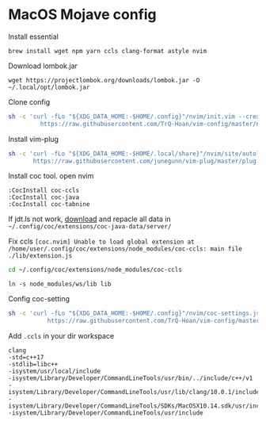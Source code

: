 # MacOS Mojave config

Install essential
```
brew install wget npm yarn ccls clang-format astyle nvim
```

Download lombok.jar
```
wget https://projectlombok.org/downloads/lombok.jar -O ~/.local/opt/lombok.jar
```

Clone config
```sh
sh -c 'curl -fLo "${XDG_DATA_HOME:-$HOME/.config}"/nvim/init.vim --create-dirs \
         https://raw.githubusercontent.com/TrQ-Hoan/vim-config/master/neovim-mac/init.vim'
```

Install vim-plug
```sh
sh -c 'curl -fLo "${XDG_DATA_HOME:-$HOME/.local/share}"/nvim/site/autoload/plug.vim --create-dirs \
       https://raw.githubusercontent.com/junegunn/vim-plug/master/plug.vim'
```

Install coc tool. open nvim
```
:CocInstall coc-ccls
:CocInstall coc-java
:CocInstall coc-tabnine
```

If jdt.ls not work, [download](https://download.eclipse.org/jdtls/milestones/?d) and repacle all data in `~/.config/coc/extensions/coc-java-data/server/`

Fix ccls `[coc.nvim] Unable to load global extension at /home/user/.config/coc/extensions/node_modules/coc-ccls: main file ./lib/extension.js`
```sh
cd ~/.config/coc/extensions/node_modules/coc-ccls
```
```
ln -s node_modules/ws/lib lib
```

Config coc-setting
```sh
sh -c 'curl -fLo "${XDG_DATA_HOME:-$HOME/.config}"/nvim/coc-settings.json --create-dirs \
           https://raw.githubusercontent.com/TrQ-Hoan/vim-config/master/neovim-mac/coc-settings.json'
```

Add `.ccls` in your dir workspace
```
clang
-std=c++17
-stdlib=libc++
-isystem/usr/local/include
-isystem/Library/Developer/CommandLineTools/usr/bin/../include/c++/v1
-isystem/Library/Developer/CommandLineTools/usr/lib/clang/10.0.1/include
-isystem/Library/Developer/CommandLineTools/SDKs/MacOSX10.14.sdk/usr/include
-isystem/Library/Developer/CommandLineTools/usr/include
```

